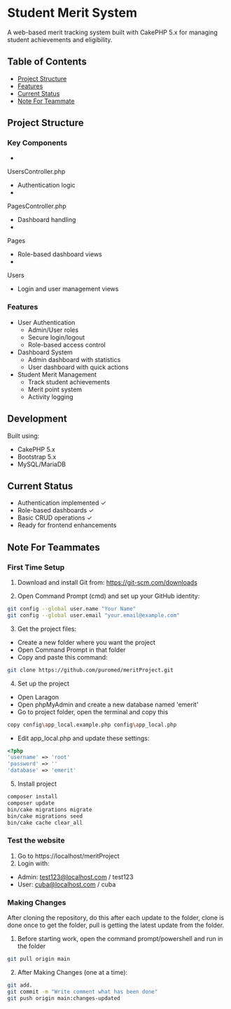 
# Student Merit System

A web-based merit tracking system built with CakePHP 5.x for managing student achievements and eligibility.

## Table of Contents
- [Project Structure](#project-structure)
- [Features](#features)
- [Current Status](#current-status)
- [Note For Teammate](#first-time-only)


## Project Structure

### Key Components
- 

UsersController.php

 - Authentication logic
- 

PagesController.php

 - Dashboard handling
- 

Pages

 - Role-based dashboard views
- 

Users

 - Login and user management views

### Features
- User Authentication
  - Admin/User roles
  - Secure login/logout
  - Role-based access control
- Dashboard System
  - Admin dashboard with statistics
  - User dashboard with quick actions
- Student Merit Management
  - Track student achievements
  - Merit point system
  - Activity logging

## Development

Built using:
- CakePHP 5.x
- Bootstrap 5.x
- MySQL/MariaDB

## Current Status
- Authentication implemented ✓
- Role-based dashboards ✓
- Basic CRUD operations ✓
- Ready for frontend enhancements

## Note For Teammates

### First Time Setup
1. Download and install Git from: https://git-scm.com/downloads

2. Open Command Prompt (cmd) and set up your GitHub identity:
```bash
git config --global user.name "Your Name"
git config --global user.email "your.email@example.com"
```

3. Get the project files:
- Create a new folder where you want the project
-  Open Command Prompt in that folder
- Copy and paste this command:
```bash
git clone https://github.com/puromed/meritProject.git
```

4. Set up the project
- Open Laragon
- Open phpMyAdmin and create a new database named 'emerit'
- Go to project folder, open the terminal and copy this
```bash
copy config\app_local.example.php config\app_local.php
```
- Edit app_local.php and update these settings:
```php
<?php
'username' => 'root'
'password' => ''
'database' => 'emerit'
```
5. Install project
```bash
composer install
composer update
bin/cake migrations migrate
bin/cake migrations seed 
bin/cake cache clear_all
```
### Test the website
1. Go to https://localhost/meritProject
2. Login with:
- Admin: test123@localhost.com / test123
- User: cuba@localhost.com / cuba

### Making Changes
After cloning the repository, do this after each update to the folder, clone is done once to get the folder, pull is getting the latest update from the folder.

1. Before starting work, open the command prompt/powershell and run in the folder
```bash
git pull origin main
```
2. After Making Changes (one at a time):
```bash
git add.
git commit -m "Write comment what has been done"
git push origin main:changes-updated
```

